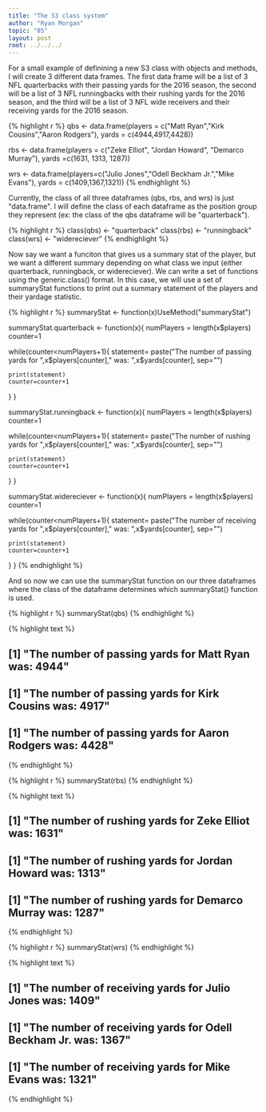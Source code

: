 ```yaml
---
title: "The S3 class system"
author: "Ryan Morgan"
topic: "05"
layout: post
root: ../../../
---
```



For a small example of definining a new S3 class with objects and methods, I will create 3 different data frames. The first data frame will be a list of 3 NFL quarterbacks with their passing yards for the 2016 season, the second will be a list of 3 NFL runningbacks with their rushing yards for the 2016 season, and the third will be a list of 3 NFL wide receivers and their receiving yards for the 2016 season.

{% highlight r %}
qbs <- data.frame(players = c("Matt Ryan","Kirk Cousins","Aaron Rodgers"), yards = c(4944,4917,4428))

rbs <- data.frame(players = c("Zeke Elliot", "Jordan Howard", "Demarco Murray"), yards =c(1631, 1313, 1287))

wrs <- data.frame(players=c("Julio Jones","Odell Beckham Jr.","Mike Evans"), yards = c(1409,1367,1321))
{% endhighlight %}

Currently, the class of all three dataframes (qbs, rbs, and wrs) is just "data.frame". I will define the class of each dataframe as the position group they represent (ex: the class of the qbs dataframe will be "quarterback").

{% highlight r %}
class(qbs) <- "quarterback"
class(rbs) <- "runningback"
class(wrs) <- "widereciever"
{% endhighlight %}

Now say we want a funciton that gives us a summary stat of the player, but we want a different summary depending on what class we input (either quarterback, runningback, or widereciever). We can write a set of functions using the generic.class() format. In this case, we will use a set of summaryStat functions to print out a summary statement of the players and their yardage statistic.

{% highlight r %}
summaryStat <- function(x)UseMethod("summaryStat")

summaryStat.quarterback <- function(x){
  numPlayers = length(x$players)
  counter=1
  
  while(counter<numPlayers+1){
    statement= paste("The number of passing yards for ",x$players[counter]," was: ",x$yards[counter], sep="")
    
    print(statement)
    counter=counter+1
  }
}

summaryStat.runningback <- function(x){
   numPlayers = length(x$players)
  counter=1
  
  while(counter<numPlayers+1){
    statement= paste("The number of rushing yards for ",x$players[counter]," was: ",x$yards[counter], sep="")
    
    print(statement)
    counter=counter+1
  }
}

summaryStat.widereciever <- function(x){
    numPlayers = length(x$players)
  counter=1
  
  while(counter<numPlayers+1){
    statement= paste("The number of receiving yards for ",x$players[counter]," was: ",x$yards[counter], sep="")
    
    print(statement)
    counter=counter+1
  }
}
{% endhighlight %}

And so now we can use the summaryStat function on our three dataframes where the class of the dataframe determines which summaryStat() function is used.

{% highlight r %}
summaryStat(qbs)
{% endhighlight %}



{% highlight text %}
## [1] "The number of passing yards for Matt Ryan was: 4944"
## [1] "The number of passing yards for Kirk Cousins was: 4917"
## [1] "The number of passing yards for Aaron Rodgers was: 4428"
{% endhighlight %}



{% highlight r %}
summaryStat(rbs)
{% endhighlight %}



{% highlight text %}
## [1] "The number of rushing yards for Zeke Elliot was: 1631"
## [1] "The number of rushing yards for Jordan Howard was: 1313"
## [1] "The number of rushing yards for Demarco Murray was: 1287"
{% endhighlight %}



{% highlight r %}
summaryStat(wrs)
{% endhighlight %}



{% highlight text %}
## [1] "The number of receiving yards for Julio Jones was: 1409"
## [1] "The number of receiving yards for Odell Beckham Jr. was: 1367"
## [1] "The number of receiving yards for Mike Evans was: 1321"
{% endhighlight %}
